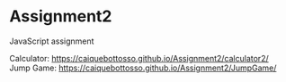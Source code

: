 # Assignment2
JavaScript assignment

Calculator: https://caiquebottosso.github.io/Assignment2/calculator2/
<br>
Jump Game: https://caiquebottosso.github.io/Assignment2/JumpGame/
